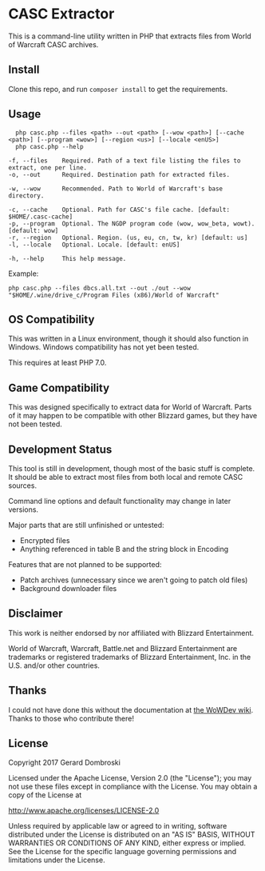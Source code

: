 # CASC Extractor

This is a command-line utility written in PHP that extracts files from World of Warcraft CASC archives.

## Install

Clone this repo, and run `composer install` to get the requirements.

## Usage

```  
  php casc.php --files <path> --out <path> [--wow <path>] [--cache <path>] [--program <wow>] [--region <us>] [--locale <enUS>]
  php casc.php --help

-f, --files    Required. Path of a text file listing the files to extract, one per line. 
-o, --out      Required. Destination path for extracted files.

-w, --wow      Recommended. Path to World of Warcraft's base directory.

-c, --cache    Optional. Path for CASC's file cache. [default: $HOME/.casc-cache]
-p, --program  Optional. The NGDP program code (wow, wow_beta, wowt). [default: wow] 
-r, --region   Optional. Region. (us, eu, cn, tw, kr) [default: us]
-l, --locale   Optional. Locale. [default: enUS]

-h, --help     This help message.
```

Example:

`php casc.php --files dbcs.all.txt --out ./out --wow "$HOME/.wine/drive_c/Program Files (x86)/World of Warcraft"`

## OS Compatibility

This was written in a Linux environment, though it should also function in Windows. Windows compatibility has not yet been tested.

This requires at least PHP 7.0.

## Game Compatibility

This was designed specifically to extract data for World of Warcraft. Parts of it may happen to be compatible with other Blizzard games, but they have not been tested.

## Development Status

This tool is still in development, though most of the basic stuff is complete. It should be able to extract most files from both local and remote CASC sources.

Command line options and default functionality may change in later versions.

Major parts that are still unfinished or untested:
* Encrypted files
* Anything referenced in table B and the string block in Encoding

Features that are not planned to be supported:
* Patch archives (unnecessary since we aren't going to patch old files)
* Background downloader files

## Disclaimer

This work is neither endorsed by nor affiliated with Blizzard Entertainment.

World of Warcraft, Warcraft, Battle.net and Blizzard Entertainment are trademarks or registered trademarks of Blizzard Entertainment, Inc. in the U.S. and/or other countries.

## Thanks

I could not have done this without the documentation at [the WoWDev wiki](https://wowdev.wiki/CASC). Thanks to those who contribute there!

## License

Copyright 2017 Gerard Dombroski

Licensed under the Apache License, Version 2.0 (the "License");
you may not use these files except in compliance with the License.
You may obtain a copy of the License at

  http://www.apache.org/licenses/LICENSE-2.0

Unless required by applicable law or agreed to in writing, software
distributed under the License is distributed on an "AS IS" BASIS,
WITHOUT WARRANTIES OR CONDITIONS OF ANY KIND, either express or implied.
See the License for the specific language governing permissions and
limitations under the License.